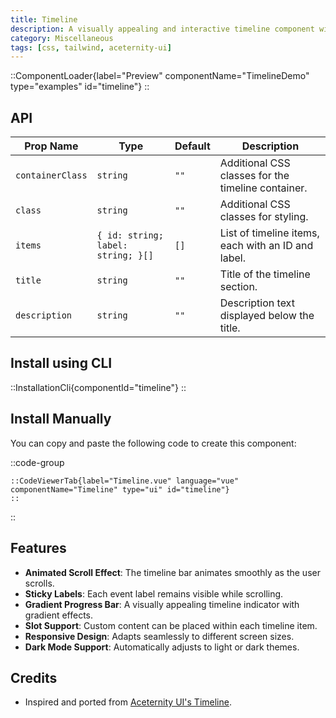 ```yaml
---
title: Timeline
description: A visually appealing and interactive timeline component with smooth animations, sticky labels, and a gradient scrolling effect.
category: Miscellaneous
tags: [css, tailwind, aceternity-ui]
---
```


::ComponentLoader{label="Preview" componentName="TimelineDemo" type="examples" id="timeline"}
::

## API

| Prop Name        | Type                               | Default | Description                                        |
| ---------------- | ---------------------------------- | ------- | -------------------------------------------------- |
| `containerClass` | `string`                           | `""`    | Additional CSS classes for the timeline container. |
| `class`          | `string`                           | `""`    | Additional CSS classes for styling.                |
| `items`          | `{ id: string; label: string; }[]` | `[]`    | List of timeline items, each with an ID and label. |
| `title`          | `string`                           | `""`    | Title of the timeline section.                     |
| `description`    | `string`                           | `""`    | Description text displayed below the title.        |

## Install using CLI

::InstallationCli{componentId="timeline"}
::

## Install Manually

You can copy and paste the following code to create this component:

::code-group

    ::CodeViewerTab{label="Timeline.vue" language="vue" componentName="Timeline" type="ui" id="timeline"}
    ::

::

## Features

- **Animated Scroll Effect**: The timeline bar animates smoothly as the user scrolls.
- **Sticky Labels**: Each event label remains visible while scrolling.
- **Gradient Progress Bar**: A visually appealing timeline indicator with gradient effects.
- **Slot Support**: Custom content can be placed within each timeline item.
- **Responsive Design**: Adapts seamlessly to different screen sizes.
- **Dark Mode Support**: Automatically adjusts to light or dark themes.

## Credits

- Inspired and ported from [Aceternity UI's Timeline](https://ui.aceternity.com/components/timeline).
